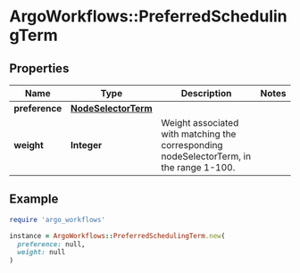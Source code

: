 # ArgoWorkflows::PreferredSchedulingTerm

## Properties

| Name | Type | Description | Notes |
| ---- | ---- | ----------- | ----- |
| **preference** | [**NodeSelectorTerm**](NodeSelectorTerm.md) |  |  |
| **weight** | **Integer** | Weight associated with matching the corresponding nodeSelectorTerm, in the range 1-100. |  |

## Example

```ruby
require 'argo_workflows'

instance = ArgoWorkflows::PreferredSchedulingTerm.new(
  preference: null,
  weight: null
)
```

